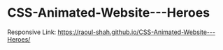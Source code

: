 # CSS-Animated-Website---Heroes
Responsive
Link: https://raoul-shah.github.io/CSS-Animated-Website---Heroes/
